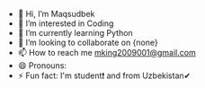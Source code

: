 - 👋 Hi, I’m Maqsudbek
- 👀 I’m interested in Coding
- 🌱 I’m currently learning Python
- 💞️ I’m looking to collaborate on {none}
- 📫 How to reach me mking2009001@gmail.com
- 😄 Pronouns: 
- ⚡ Fun fact: I'm student❗ and from Uzbekistan✔

<!---
mking2009001/mking2009001 is a ✨ special ✨ repository because its `README.md` (this file) appears on your GitHub profile.
You can click the Preview link to take a look at your changes.
--->
